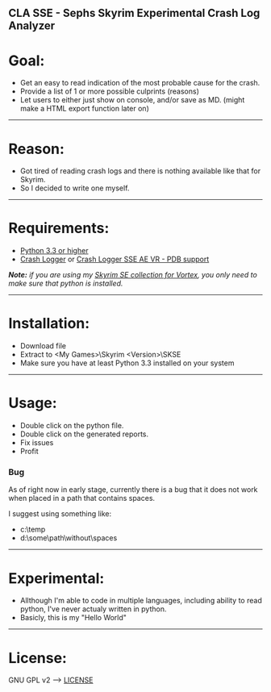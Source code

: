 CLA SSE - Sephs Skyrim Experimental Crash Log Analyzer
-------------------------------------------------------


# Goal:
- Get an easy to read indication of the most probable cause for the crash.
- Provide a list of 1 or more possible culprints (reasons) 
- Let users to either just show on console, and/or save as MD. (might make a HTML export function later on)

----

# Reason:
- Got tired of reading crash logs and there is nothing available like that for Skyrim.
- So I decided to write one myself.

----

# Requirements:
* [Python 3.3 or higher](https://www.python.org/downloads/)
* [Crash Logger](https://www.nexusmods.com/skyrimspecialedition/mods/59596) or [Crash Logger SSE AE VR - PDB support](https://www.nexusmods.com/skyrimspecialedition/mods/59818)

***Note:*** *if you are using my [Skyrim SE collection for Vortex](https://next.nexusmods.com/skyrimspecialedition/collections/1bxi7n), you only need to make sure that python is installed.*

----

# Installation:
* Download file
* Extract to \<My Games\>\Skyrim \<Version\>\SKSE
* Make sure you have at least Python 3.3 installed on your system

----

# Usage:
* Double click on the python file.
* Double click on the generated reports.
* Fix issues
* Profit

### Bug

As of right now in early stage, currently there is a bug that it does not work when placed in a path that contains spaces.

I suggest using something like:
* c:\temp
* d:\some\path\without\spaces

----

# Experimental:
- Allthough I'm able to code in multiple languages, including ability to read python, I've never actualy written in python.
- Basicly, this is my "Hello World"

----

# License:
GNU GPL v2 --> [LICENSE](./LICENSE)
